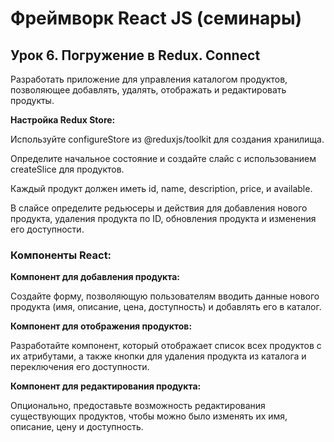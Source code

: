 # Фреймворк React JS (семинары)

## Урок 6. Погружение в Redux. Connect

Разработать приложение для управления каталогом продуктов, позволяющее добавлять, удалять, отображать и редактировать продукты.

**Настройка Redux Store:**

Используйте configureStore из @reduxjs/toolkit для создания хранилища.

Определите начальное состояние и создайте слайс с использованием createSlice для продуктов.

Каждый продукт должен иметь id, name, description, price, и available.

В слайсе определите редьюсеры и действия для добавления нового продукта, удаления продукта по ID, обновления продукта и изменения его доступности.

### Компоненты React:

**Компонент для добавления продукта:**

Создайте форму, позволяющую пользователям вводить данные нового продукта (имя, описание, цена, доступность) и добавлять его в каталог.

**Компонент для отображения продуктов:**

Разработайте компонент, который отображает список всех продуктов с их атрибутами, а также кнопки для удаления продукта из каталога и переключения его доступности.

**Компонент для редактирования продукта:**

Опционально, предоставьте возможность редактирования существующих продуктов, чтобы можно было изменять их имя, описание, цену и доступность.
